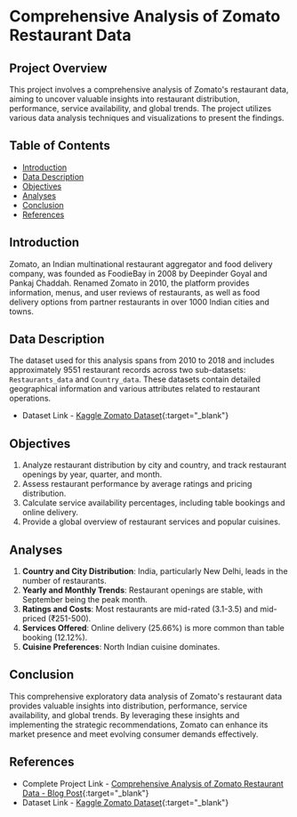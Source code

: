 # Comprehensive Analysis of Zomato Restaurant Data

## Project Overview
This project involves a comprehensive analysis of Zomato's restaurant data, aiming to uncover valuable insights into restaurant distribution, performance, service availability, and global trends. The project utilizes various data analysis techniques and visualizations to present the findings.

## Table of Contents
- [Introduction](#introduction)
- [Data Description](#data-description)
- [Objectives](#objectives)
- [Analyses](#analyses)
- [Conclusion](#conclusion)
- [References](#references)

## Introduction
Zomato, an Indian multinational restaurant aggregator and food delivery company, was founded as FoodieBay in 2008 by Deepinder Goyal and Pankaj Chaddah. Renamed Zomato in 2010, the platform provides information, menus, and user reviews of restaurants, as well as food delivery options from partner restaurants in over 1000 Indian cities and towns.

## Data Description
The dataset used for this analysis spans from 2010 to 2018 and includes approximately 9551 restaurant records across two sub-datasets: `Restaurants_data` and `Country_data`. These datasets contain detailed geographical information and various attributes related to restaurant operations.

- Dataset Link - [Kaggle Zomato Dataset](https://www.kaggle.com/datasets/shrutimehta/zomato-restaurants-data){:target="_blank"}

## Objectives
1. Analyze restaurant distribution by city and country, and track restaurant openings by year, quarter, and month.
2. Assess restaurant performance by average ratings and pricing distribution.
3. Calculate service availability percentages, including table bookings and online delivery.
4. Provide a global overview of restaurant services and popular cuisines.

## Analyses
1. **Country and City Distribution**: India, particularly New Delhi, leads in the number of restaurants.
2. **Yearly and Monthly Trends**: Restaurant openings are stable, with September being the peak month.
3. **Ratings and Costs**: Most restaurants are mid-rated (3.1-3.5) and mid-priced (₹251-500).
4. **Services Offered**: Online delivery (25.66%) is more common than table booking (12.12%).
5. **Cuisine Preferences**: North Indian cuisine dominates.

## Conclusion
This comprehensive exploratory data analysis of Zomato's restaurant data provides valuable insights into distribution, performance, service availability, and global trends. By leveraging these insights and implementing the strategic recommendations, Zomato can enhance its market presence and meet evolving consumer demands effectively.

## References
- Complete Project Link - [Comprehensive Analysis of Zomato Restaurant Data - Blog Post](https://analytixedge.blogspot.com/2024/07/unlocking-culinary-trends-exploratory.html){:target="_blank"}
- Dataset Link - [Kaggle Zomato Dataset](https://www.kaggle.com/datasets/shrutimehta/zomato-restaurants-data){:target="_blank"}

